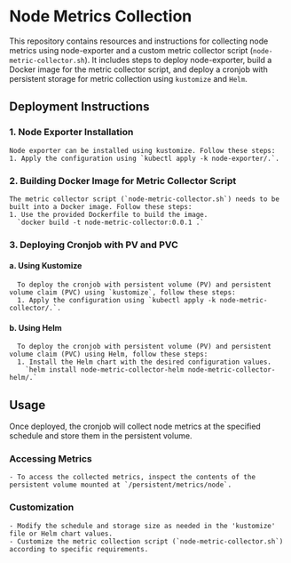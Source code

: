 # Node Metrics Collection
This repository contains resources and instructions for collecting node metrics using node-exporter and a custom metric collector script (`node-metric-collector.sh`). It includes steps to deploy node-exporter, build a Docker image for the metric collector script, and deploy a cronjob with persistent storage for metric collection using `kustomize` and `Helm`.

## Deployment Instructions
  ### 1. Node Exporter Installation

    Node exporter can be installed using kustomize. Follow these steps:
    1. Apply the configuration using `kubectl apply -k node-exporter/.`.

  ### 2. Building Docker Image for Metric Collector Script

    The metric collector script (`node-metric-collector.sh`) needs to be built into a Docker image. Follow these steps:
    1. Use the provided Dockerfile to build the image.
      `docker build -t node-metric-collector:0.0.1 .`

  ### 3. Deploying Cronjob with PV and PVC
  ####  a. Using Kustomize

      To deploy the cronjob with persistent volume (PV) and persistent volume claim (PVC) using `kustomize`, follow these steps:
      1. Apply the configuration using `kubectl apply -k node-metric-collector/.`.
  ####  b. Using Helm

      To deploy the cronjob with persistent volume (PV) and persistent volume claim (PVC) using Helm, follow these steps:
      1. Install the Helm chart with the desired configuration values.
        `helm install node-metric-collector-helm node-metric-collector-helm/.`
    
## Usage

  Once deployed, the cronjob will collect node metrics at the specified schedule and store them in the persistent volume.

  ### Accessing Metrics

    - To access the collected metrics, inspect the contents of the persistent volume mounted at `/persistent/metrics/node`.

  ### Customization
  
    - Modify the schedule and storage size as needed in the 'kustomize' file or Helm chart values.
    - Customize the metric collection script (`node-metric-collector.sh`) according to specific requirements.

